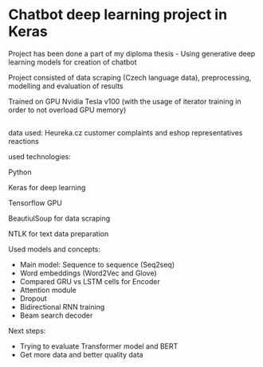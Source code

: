 
<h1>Chatbot deep learning project in Keras</h1>

<p>Project has been done a part of my diploma thesis - Using generative deep learning models for creation of chatbot</p>
<p>Project consisted of data scraping (Czech language data), preprocessing, modelling and evaluation of results</p>
<p>Trained on GPU Nvidia Tesla v100 (with the usage of iterator training in order to not overload GPU memory)</p>

<h2></h2>

data used: Heureka.cz customer complaints and eshop representatives reactions

used technologies:

<p>Python</p>
<p>Keras for deep learning</p>
<p>Tensorflow GPU</p>
<p>BeautiulSoup for data scraping</p>
<p>NTLK for text data preparation </p>

Used models and concepts:
- Main model: Sequence to sequence (Seq2seq)
- Word embeddings (Word2Vec and Glove)
- Compared GRU vs LSTM cells for Encoder
- Attention module
- Dropout
- Bidirectional RNN training
- Beam search decoder


Next steps:
- Trying to evaluate Transformer model and BERT
- Get more data and better quality data
